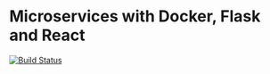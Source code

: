 # Microservices with Docker, Flask and React
[![Build Status](https://travis-ci.com/Levantado/flask-microservices-users.svg?branch=master)](https://travis-ci.com/Levantado/flask-microservices-users)
